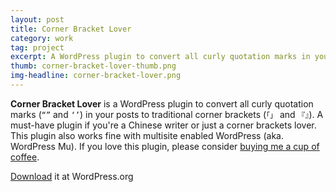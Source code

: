 ```yaml
---
layout: post
title: Corner Bracket Lover
category: work
tag: project
excerpt: A WordPress plugin to convert all curly quotation marks in your posts to traditional corner brackets.
thumb: corner-bracket-lover-thumb.png
img-headline: corner-bracket-lover.png
---
```


<div class=txt>
<p><b>Corner Bracket Lover</b> is a WordPress plugin to convert all curly quotation marks (<code>“”</code> and <code>‘’</code>) in your posts to traditional corner brackets (<code>「」</code> and <code>『』</code>). A must-have plugin if you're a Chinese writer or just a corner brackets lover. This plugin also works fine with multisite enabled WordPress (aka. WordPress Mu). If you love this plugin, please consider <a href="{{ site.donate }}">buying me a cup of coffee</a>.</p>

<p class=download><a href="http://wordpress.org/extend/plugins/corner-bracket-lover/">Download</a> it at WordPress.org</p>
</div>